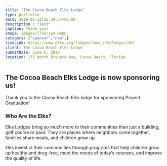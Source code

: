 ```yaml
---
title: "The Cocoa Beach Elks Lodge"
type: portfolio
date: 2019-06-12T16:59:54+06:00
description : "Test"
caption: Thank you!
image: images/ll5k/sp4.webp
category: ["sponsor","new",]
liveLink: https://www.elks.org/lodges/home.cfm?lodge=2387
client: The Cocoa Beach Elks Lodge
submitDate: June 6, 2019
location: 175 North Brevard Ave, Cocoa Beach, Florida
---
```

## The Cocoa Beach Elks Lodge is now sponsoring us!

Thank you to the Cocoa Beach Elks lodge for sponsoring Project Graduation!

### Who Are the Elks?

Elks Lodges bring so much more to their communities than just a building, golf course or pool. They are places where neighbors come together, families share meals, and children grow up.

Elks invest in their communities through programs that help children grow up healthy and drug-free, meet the needs of today’s veterans, and improve the quality of life.
